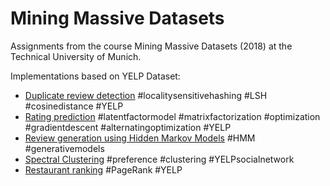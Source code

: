 # Mining Massive Datasets

Assignments from the course Mining Massive Datasets (2018) at the Technical University of Munich. 

Implementations based on YELP Dataset:

* [Duplicate review detection](https://github.com/TenPiotr/Mining-Massive-Datasets/blob/master/Duplicate%20detection%20with%20LSH.ipynb) 
   #localitysensitivehashing #LSH #cosinedistance #YELP
* [Rating prediction](https://github.com/TenPiotr/Mining-Massive-Datasets/blob/master/Rating%20prediction/Rating%20prediction%20with%20matrix%20factorization.ipynb)
#latentfactormodel #matrixfactorization #optimization #gradientdescent #alternatingoptimization #YELP
* [Review generation using Hidden Markov Models](https://github.com/TenPiotr/Mining-Massive-Datasets/blob/master/Review%20generation%20with%20HMM/task_03_hidden_markov_model.ipynb) #HMM #generativemodels
* [Spectral Clustering](https://github.com/TenPiotr/Mining-Massive-Datasets/blob/master/Spectral%20clustering/Spectral%20Clustering.ipynb) #preference #clustering #YELPsocialnetwork
* [Restaurant ranking](https://github.com/TenPiotr/Mining-Massive-Datasets/blob/master/Restaurant%20-PageRank/Restaurant_ranking.ipynb) #PageRank #YELP



